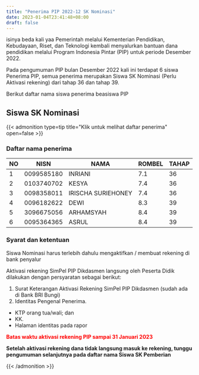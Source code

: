```yaml
---
title: "Penerima PIP 2022-12 SK Nominasi"
date: 2023-01-04T23:41:48+08:00
draft: false
---
```

isinya beda kali yaa
Pemerintah melalui Kementerian Pendidikan, Kebudayaan, Riset, dan Teknologi kembali menyalurkan bantuan dana pendidikan melalui Program Indonesia Pintar (PIP) untuk periode Desember 2022.

Pada pengumuman PIP bulan Desember 2022 kali ini terdapat 6 siswa Penerima PIP, semua penerima merupakan Siswa SK Nominasi (Perlu Aktivasi rekening) dari tahap 36 dan tahap 39.

Berikut daftar nama siswa penerima beasiswa PIP

## Siswa SK Nominasi

{{< admonition type=tip title="Klik untuk melihat daftar penerima" open=false >}}

  ### Daftar nama penerima

| NO | NISN       | NAMA               | ROMBEL | TAHAP |
| -- | ---------- | ------------------ | ------ | ----- |
| 1  | 0099585180 | INRIANI            | 7.1    | 36    |
| 2  | 0103740702 | KESYA              | 7.4    | 36    |
| 3  | 0098358011 | IRISCHA SURIEHONEY | 7.4    | 36    |
| 4  | 0096182622 | DEWI               | 8.3    | 39    |
| 5  | 3096675056 | ARHAMSYAH          | 8.4    | 39    |
| 6  | 0095364365 | ASRUL              | 8.4    | 39    |

### Syarat dan ketentuan
Siswa Nominasi harus terlebih dahulu mengaktifkan / membuat rekening di bank penyalur

Aktivasi rekening SimPel PIP Dikdasmen langsung oleh Peserta Didik dilakukan dengan persyaratan sebagai berikut:

1. Surat Keterangan Aktivasi Rekening SimPel PIP Dikdasmen (sudah ada di Bank BRI Bungi)
2. Identitas Pengenal Penerima.
  - KTP orang tua/wali; dan
  - KK.
  - Halaman identitas pada rapor

<span style="color:#ff0000"> **Batas waktu aktivasi rekening PIP sampai 31 Januari 2023** </span>

**Setelah aktivasi rekening dana tidak langsung masuk ke rekening, tunggu pengumuman selanjutnya pada daftar nama Siswa SK Pemberian**

{{< /admonition >}}